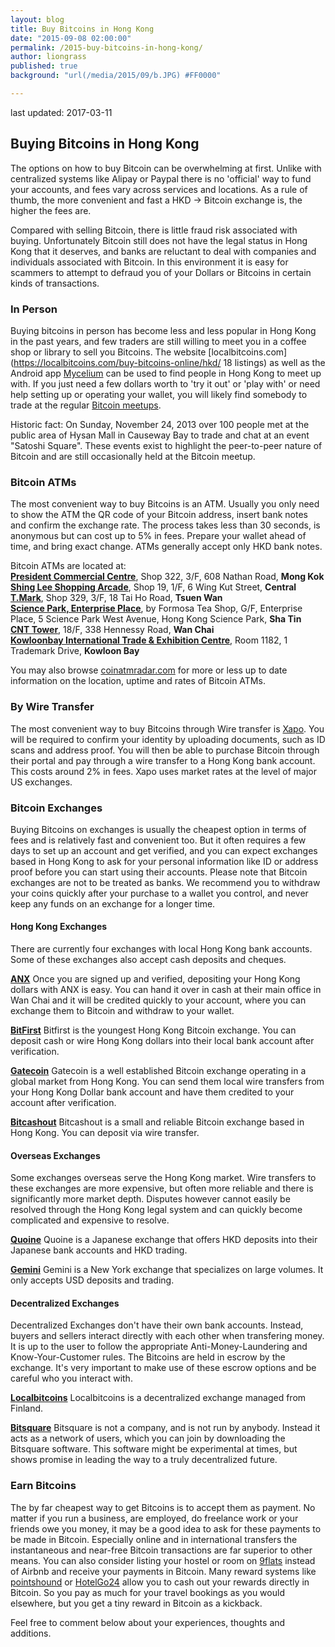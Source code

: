 ```yaml
---
layout: blog
title: Buy Bitcoins in Hong Kong
date: "2015-09-08 02:00:00"
permalink: /2015-buy-bitcoins-in-hong-kong/
author: liongrass
published: true
background: "url(/media/2015/09/b.JPG) #FF0000"

---
```


last updated: 2017-03-11

## Buying Bitcoins in Hong Kong

The options on how to buy Bitcoin can be overwhelming at first. Unlike with centralized systems like Alipay or Paypal there is no 'official' way to fund your accounts, and fees vary across services and locations. As a rule of thumb, the more convenient and fast a HKD -> Bitcoin exchange is, the higher the fees are.

Compared with selling Bitcoin, there is little fraud risk associated with buying.
Unfortunately Bitcoin still does not have the legal status in Hong Kong that it deserves, and banks are reluctant to deal with companies and individuals associated with Bitcoin. In this environment it is easy for scammers to attempt to defraud you of your Dollars or Bitcoins in certain kinds of transactions.

### In Person

Buying bitcoins in person has become less and less popular in Hong Kong in the past years, and few traders are still willing to meet you in a coffee shop or library to sell you Bitcoins. The website [localbitcoins.com](https://localbitcoins.com/buy-bitcoins-online/hkd/ 18 listings) as well as the Android app [Mycelium](https://mycelium.com/lt/help.html) can be used to find people in Hong Kong to meet up with.
If you just need a few dollars worth to 'try it out' or 'play with' or need help setting up or operating your wallet, you will likely find somebody to trade at the regular [Bitcoin meetups](http://www.meetup.com/Bitcoin-HK/).

Historic fact: On Sunday, November 24, 2013 over 100 people met at the public area of Hysan Mall in Causeway Bay to trade and chat at an event "Satoshi Square". These events exist to highlight the peer-to-peer nature of Bitcoin and are still occasionally held at the Bitcoin meetup.

### Bitcoin ATMs

The most convenient way to buy Bitcoins is an ATM. Usually you only need to show the ATM the QR code of your Bitcoin address, insert bank notes and confirm the exchange rate. The process takes less than 30 seconds, is anonymous but can cost up to 5% in fees. Prepare your wallet ahead of time, and bring exact change. ATMs generally accept only HKD bank notes.

Bitcoin ATMs are located at:    
**[President Commercial Centre](http://hkbitcoinatm.com/)**, Shop 322, 3/F, 608 Nathan Road, **Mong Kok**    
**[Shing Lee Shopping Arcade](http://hkbitcoinatm.com/)**, Shop 19, 1/F, 6 Wing Kut Street, **Central**    
**[T.Mark](http://hkbitcoinatm.com/)**, Shop 329, 3/F, 18 Tai Ho Road, **Tsuen Wan**    
**[Science Park, Enterprise Place](https://coinatmradar.com/bitcoin_atm/1241/bitcoin-atm-genesis-coin-hong-kong-kong-science-park-and-creative-and-technology-limited/)**, by Formosa Tea Shop, G/F, Enterprise Place, 5 Science Park West Avenue, Hong Kong Science Park, **Sha Tin**    
**[CNT Tower](https://anxintl.com/contact-us/)**, 18/F, 338 Hennessy Road, **Wan Chai**    
**[Kowloonbay International Trade & Exhibition Centre](http://www.bitcoinatm.com.hk/)**, Room 1182, 1 Trademark Drive, **Kowloon Bay**    

You may also browse [coinatmradar.com](http://coinatmradar.com/) for more or less up to date information on the location, uptime and rates of Bitcoin ATMs.

### By Wire Transfer

The most convenient way to buy Bitcoins through Wire transfer is [Xapo](https://xapo.com/). You will be required to confirm your identity by uploading documents, such as ID scans and address proof. You will then be able to purchase Bitcoin through their portal and pay through a wire transfer to a Hong Kong bank account. This costs around 2% in fees. Xapo uses market rates at the level of major US exchanges.

### Bitcoin Exchanges

Buying Bitcoins on exchanges is usually the cheapest option in terms of fees and is relatively fast and convenient too. But it often requires a few days to set up an account and get verified, and you can expect exchanges based in Hong Kong to ask for your personal information like ID or address proof before you can start using their accounts.
Please note that Bitcoin exchanges are not to be treated as banks. We recommend you to withdraw your coins quickly after your purchase to a wallet you control, and never keep any funds on an exchange for a longer time.

#### Hong Kong Exchanges

There are currently four exchanges with local Hong Kong bank accounts. Some of these exchanges also accept cash deposits and cheques.

**[ANX](https://anxpro.com/)**
Once you are signed up and verified, depositing your Hong Kong dollars with ANX is easy. You can hand it over in cash at their main office in Wan Chai and it will be credited quickly to your account, where you can exchange them to Bitcoin and withdraw to your wallet.

**[BitFirst](https://www.bitfirst.com/)**
Bitfirst is the youngest Hong Kong Bitcoin exchange. You can deposit cash or wire Hong Kong dollars into their local bank account after verification.

**[Gatecoin](https://gatecoin.com/)**
Gatecoin is a well established Bitcoin exchange operating in a global market from Hong Kong. You can send them local wire transfers from your Hong Kong Dollar bank account and have them credited to your account after verification.

**[Bitcashout](https://www.bitcashout.com/)**
Bitcashout is a small and reliable Bitcoin exchange based in Hong Kong. You can deposit via wire transfer.

#### Overseas Exchanges

Some exchanges overseas serve the Hong Kong market. Wire transfers to these exchanges are more expensive, but often more reliable and there is significantly more market depth. Disputes however cannot easily be resolved through the Hong Kong legal system and can quickly become complicated and expensive to resolve.

**[Quoine](https://www.quoine.com/)**
Quoine is a Japanese exchange that offers HKD deposits into their Japanese bank accounts and HKD trading.

**[Gemini](https://gemini.com/)**
Gemini is a New York exchange that specializes on large volumes. It only accepts USD deposits and trading.

#### Decentralized Exchanges

Decentralized Exchanges don't have their own bank accounts. Instead, buyers and sellers interact directly with each other when transfering money. It is up to the user to follow the appropriate Anti-Money-Laundering and Know-Your-Customer rules. The Bitcoins are held in escrow by the exchange. It's very important to make use of these escrow options and be careful who you interact with.

**[Localbitcoins](https://localbitcoins.com/country/HK)**
Localbitcoins is a decentralized exchange managed from Finland.

**[Bitsquare](https://bitsquare.io/)**
Bitsquare is not a company, and is not run by anybody. Instead it acts as a network of users, which you can join by downloading the Bitsquare software. This software might be experimental at times, but shows promise in leading the way to a truly decentralized future.

### Earn Bitcoins

The by far cheapest way to get Bitcoins is to accept them as payment. No matter if you run a business, are employed, do freelance work or your friends owe you money, it may be a good idea to ask for these payments to be made in Bitcoin. Especially online and in international transfers the instantaneous and near-free Bitcoin transactions are far superior to other means.
You can also consider listing your hostel or room on [9flats](https://www.9flats.com/) instead of Airbnb and receive your payments in Bitcoin.
Many reward systems like [pointshound](https://www.pointshound.com/) or [HotelGo24](https://www.hotelgo24.com/) allow you to cash out your rewards directly in Bitcoin. So you pay as much for your travel bookings as you would elsewhere, but you get a tiny reward in Bitcoin as a kickback.


Feel free to comment below about your experiences, thoughts and additions.


